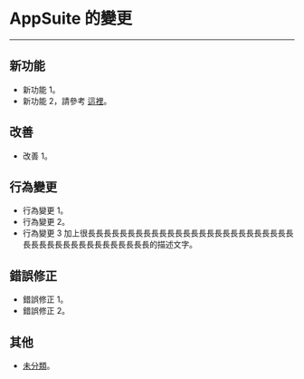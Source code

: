 ﻿# AppSuite 的變更
 ---

## 新功能
+ 新功能 1。
+ 新功能 2，請參考 [這裡](https://github.com/carina-studio)。

## 改善
+ 改善 1。

## 行為變更
+ 行為變更 1。
+ 行為變更 2。
+ 行為變更 3 加上很長長長長長長長長長長長長長長長長長長長長長長長長長長長長長長長長長長長長長長長長長長的描述文字。

## 錯誤修正
+ 錯誤修正 1。
+ 錯誤修正 2。

## 其他
+ [未分類](https://github.com/carina-studio)。